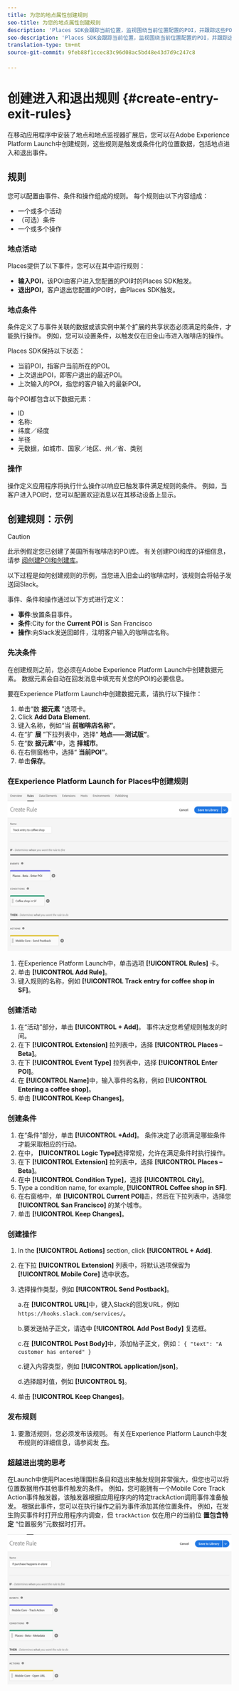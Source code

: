 ```yaml
---
title: 为您的地点属性创建规则
seo-title: 为您的地点属性创建规则
description: 'Places SDK会跟踪当前位置，监视围绕当前位置配置的POI，并跟踪这些POI的进入和退出事件。 '
seo-description: 'Places SDK会跟踪当前位置，监视围绕当前位置配置的POI，并跟踪这些POI的进入和退出事件。 '
translation-type: tm+mt
source-git-commit: 9feb88f1ccec83c96d08ac5bd48e43d7d9c247c8

---
```



# 创建进入和退出规则 {#create-entry-exit-rules}

在移动应用程序中安装了地点和地点监视器扩展后，您可以在Adobe Experience Platform Launch中创建规则，这些规则是触发或条件化的位置数据，包括地点进入和退出事件。

## 规则

您可以配置由事件、条件和操作组成的规则。 每个规则由以下内容组成：

* 一个或多个活动
* （可选）条件
* 一个或多个操作

### 地点活动

Places提供了以下事件，您可以在其中运行规则：

* **输入POI**，该POI由客户进入您配置的POI时的Places SDK触发。
* **退出POI**，客户退出您配置的POI时，由Places SDK触发。

### 地点条件

条件定义了与事件关联的数据或该实例中某个扩展的共享状态必须满足的条件，才能执行操作。 例如，您可以设置条件，以触发仅在旧金山市进入咖啡店的操作。

Places SDK保持以下状态：

* 当前POI，指客户当前所在的POI。
* 上次退出POI，即客户退出的最近POI。
* 上次输入的POI，指您的客户输入的最新POI。

每个POI都包含以下数据元素：

* ID
* 名称:
* 纬度／经度
* 半径
* 元数据，如城市、国家／地区、州／省、类别

### 操作

操作定义应用程序将执行什么操作以响应已触发事件满足规则的条件。 例如，当客户进入POI时，您可以配置欢迎消息以在其移动设备上显示。

## 创建规则：示例

>[!CAUTION]
>
>此示例假定您已创建了美国所有咖啡店的POI库。 有关创建POI和库的详细信息，请参 [阅创建POI](https://placesdocs.com/places-services-by-adobe-documentation/places-database-management-1/managing-pois-in-the-places-ui#create-a-poi)[和创建库](https://placesdocs.com/places-services-by-adobe-documentation/places-database-management-1/manage-libraries#create-a-library)。

以下过程是如何创建规则的示例，当您进入旧金山的咖啡店时，该规则会将帖子发送回Slack。

事件、条件和操作通过以下方式进行定义：

* **事件**:放置条目事件。
* **条件**:City for the **Current POI** is San Francisco
* **操作**:向Slack发送回邮件，注明客户输入的咖啡店名称。

### 先决条件

在创建规则之前，您必须在Adobe Experience Platform Launch中创建数据元素。 数据元素会自动在回发消息中填充有关您的POI的必要信息。

要在Experience Platform Launch中创建数据元素，请执行以下操作：

1. 单击“数 **据元素** ”选项卡。
2. Click **Add Data Element**.
3. 键入名称，例如“当 **前咖啡店名称”**。
4. 在“扩 **展** ”下拉列表中，选择“ **地点——测试版”**。
5. 在“数 **据元素**”中，选 **择城市**。
6. 在右侧窗格中，选择“ **当前POI”**。
7. 单击&#x200B;**保存**。

### 在Experience Platform Launch for Places中创建规则

![创建规则](/help/assets/placesrule.png)

1. 在Experience Platform Launch中，单击选项 **[!UICONTROL Rules]** 卡。
2. 单击 **[!UICONTROL Add Rule]**。
3. 键入规则的名称，例如 **[!UICONTROL Track entry for coffee shop in SF]**。

### 创建活动

1. 在“活动”部分，单击 **[!UICONTROL + Add]**。 事件决定您希望规则触发的时间。
2. 在下 **[!UICONTROL Extension]** 拉列表中，选择 **[!UICONTROL Places – Beta]**。
3. 在下 **[!UICONTROL Event Type]** 拉列表中，选择 **[!UICONTROL Enter POI]**。
4. 在 **[!UICONTROL Name]**&#x200B;中，输入事件的名称，例如 **[!UICONTROL Entering a coffee shop]**。
5. 单击 **[!UICONTROL Keep Changes]**。

### 创建条件

1. 在“条件”部分，单击 **[!UICONTROL +Add]**。 条件决定了必须满足哪些条件才能采取相应的行动。
2. 在中， **[!UICONTROL Logic Type]**&#x200B;选择常规，允许在满足条件时执行操作。
3. 在下 **[!UICONTROL Extension]** 拉列表中，选择 **[!UICONTROL Places – Beta]**。
4. 在中 **[!UICONTROL Condition Type]**，选择 **[!UICONTROL City]**。
5. Type a condition name, for example, **[!UICONTROL Coffee shop in SF]**.
6. 在右窗格中，单 **[!UICONTROL Current POI]**&#x200B;击，然后在下拉列表中，选择您 **[!UICONTROL San Francisco]** 的某个城市。
7. 单击 **[!UICONTROL Keep Changes]**。

### 创建操作

1. In the **[!UICONTROL Actions]** section, click **[!UICONTROL + Add]**.
2. 在下拉 **[!UICONTROL Extension]** 列表中，将默认选项保留为 **[!UICONTROL Mobile Core]** 选中状态。
3. 选择操作类型，例如 **[!UICONTROL Send Postback]**。

   a.在 **[!UICONTROL URL]**&#x200B;中，键入Slack的回发URL，例如 `https://hooks.slack.com/services/`。

   b.要发送帖子正文，请选中 **[!UICONTROL Add Post Body]** 复选框。

   c.在 **[!UICONTROL Post Body]**&#x200B;中，添加帖子正文，例如： `{ "text": "A customer has entered" }`

   c.键入内容类型，例如 **[!UICONTROL application/json]**。

   d.选择超时值，例如 **[!UICONTROL 5]**。

4. 单击 **[!UICONTROL Keep Changes]**。

### 发布规则

1. 要激活规则，您必须发布该规则。 有关在Experience Platform Launch中发布规则的详细信息，请参阅发 [布](https://docs.adobelaunch.com/launch-reference/publishing)。

### 超越进出境的思考

在Launch中使用Places地理围栏条目和退出来触发规则非常强大，但您也可以将位置数据用作其他事件触发的条件。 例如，您可能拥有一个Mobile Core Track Action事件触发器，该触发器根据应用程序内的特定trackAction调用事件准备触发。 根据此事件，您可以在执行操作之前为事件添加其他位置条件。 例如，在发生购买事件时打开应用程序内调查，但 `trackAction` 仅在用户的当前位 **置包含特定** “位置服务”元数据时打开。

![创建条件](/help/assets/places-condition.png)